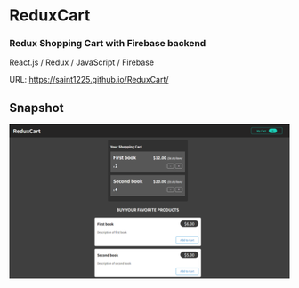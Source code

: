 # ReduxCart
### Redux Shopping Cart with Firebase backend


React.js / Redux / JavaScript / Firebase

URL: https://saint1225.github.io/ReduxCart/

## Snapshot
![ReduxCart](https://github.com/Saint1225/ReduxCart/blob/master/ReduxCart.png)
